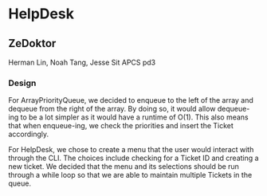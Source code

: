 # HelpDesk
## ZeDoktor
Herman Lin, Noah Tang, Jesse Sit
APCS pd3
### Design
For ArrayPriorityQueue, we decided to enqueue to the left of the array and dequeue from the right of the array. By doing so, it would allow dequeue-ing to be a lot simpler as it would have a runtime of O(1).  This also means that when enqueue-ing, we check the priorities and insert the Ticket accordingly.

For HelpDesk, we chose to create a menu that the user would interact with through the CLI. The choices include checking for a Ticket ID and creating a new ticket. We decided that the menu and its selections should be run through a while loop so that we are able to maintain multiple Tickets in the queue.